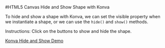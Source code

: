 
#HTML5 Canvas Hide and Show Shape with Konva

To hide and show a shape with Konva, we can set the visible property when we instantiate a shape, or we can use the `hide()` and `show()` methods.

Instructions: Click on the buttons to show and hide the shape.

<a class="jsbin-embed" href="http://jsbin.com/cimiye/1/embed?js,output">Konva Hide and Show Demo</a><script src="http://static.jsbin.com/js/embed.js"></script>
